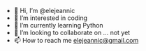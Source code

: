 - 👋 Hi, I’m @elejeannic
- 👀 I’m interested in coding
- 🌱 I’m currently learning Python
- 💞️ I’m looking to collaborate on ... not yet
- 📫 How to reach me elejeannic@gmail.com

<!---
elejeannic/elejeannic is a ✨ special ✨ repository because its `README.md` (this file) appears on your GitHub profile.
You can click the Preview link to take a look at your changes.
--->
